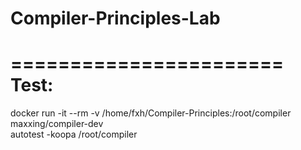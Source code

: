 # Compiler-Principles-Lab

=======================
Test:
=======================
docker run -it --rm -v /home/fxh/Compiler-Principles:/root/compiler maxxing/compiler-dev \
 autotest -koopa /root/compiler
